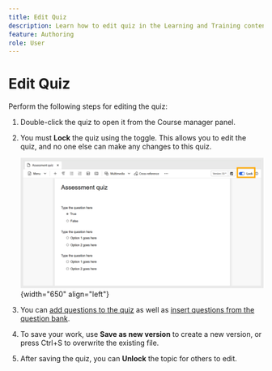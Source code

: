```yaml
---
title: Edit Quiz
description: Learn how to edit quiz in the Learning and Training content
feature: Authoring 
role: User
---
```

# Edit Quiz

Perform the following steps for editing the quiz: 

1. Double-click the quiz to open it from the Course manager panel.   
1. You must **Lock** the quiz using the toggle. This allows you to edit the quiz, and no one else can make any changes to this quiz. 

    ![](assets/quiz-lock.png){width="650" align="left"}

1. You can [add questions to the quiz](./quiz-insert-questions.md) as well as [insert questions from the question bank](./insert-questions.md).
1. To save your work, use **Save as new version** to create a new version, or press Ctrl+S to overwrite the existing file.    
1. After saving the quiz, you can **Unlock** the topic for others to edit. 
   
